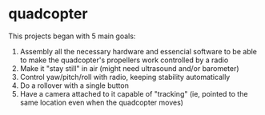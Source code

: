 # quadcopter
This projects began with 5 main goals:

1. Assembly all the necessary hardware and essencial software to be able to make the quadcopter's propellers work controlled by a radio
2. Make it "stay still" in air (might need ultrasound and/or barometer)
3. Control yaw/pitch/roll with radio, keeping stability automatically
4. Do a rollover with a single button
5. Have a camera attached to it capable of "tracking" (ie, pointed to the same location even when the quadcopter moves)
